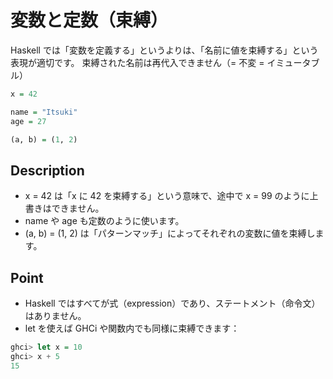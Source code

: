 # 変数と定数（束縛）

Haskell では「変数を定義する」というよりは、「名前に値を束縛する」という表現が適切です。
束縛された名前は再代入できません（= 不変 = イミュータブル）

```hs
x = 42

name = "Itsuki"
age = 27

(a, b) = (1, 2)
```

## Description

- x = 42 は「x に 42 を束縛する」という意味で、途中で x = 99 のように上書きはできません。
- name や age も定数のように使います。
- (a, b) = (1, 2) は「パターンマッチ」によってそれぞれの変数に値を束縛します。

## Point

- Haskell ではすべてが式（expression）であり、ステートメント（命令文）はありません。
- let を使えば GHCi や関数内でも同様に束縛できます：

```hs
ghci> let x = 10
ghci> x + 5
15
```
